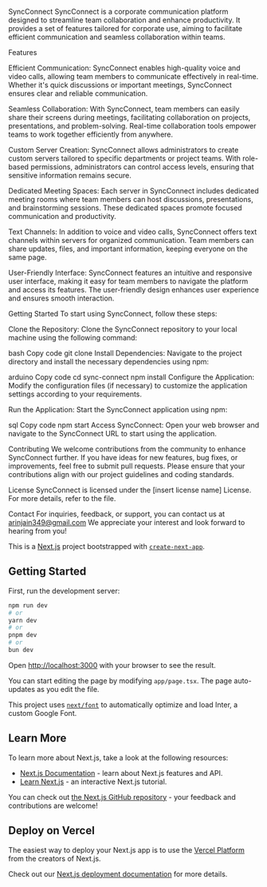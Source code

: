 SyncConnect
SyncConnect is a corporate communication platform designed to streamline team collaboration and enhance productivity. 
It provides a set of features tailored for corporate use, aiming to facilitate efficient communication and seamless 
collaboration within teams.

Features

Efficient Communication: SyncConnect enables high-quality voice and video calls, allowing team members to communicate 
                         effectively in real-time. Whether it's quick discussions or important meetings, SyncConnect 
                         ensures clear and reliable communication.

Seamless Collaboration: With SyncConnect, team members can easily share their screens during meetings, facilitating 
                        collaboration on projects, presentations, and problem-solving. Real-time collaboration tools 
                        empower teams to work together efficiently from anywhere.

Custom Server Creation: SyncConnect allows administrators to create custom servers tailored to specific departments 
                        or project teams. With role-based permissions, administrators can control access levels, 
                        ensuring that sensitive information remains secure.

Dedicated Meeting Spaces: Each server in SyncConnect includes dedicated meeting rooms where team members can host 
                          discussions, presentations, and brainstorming sessions. These dedicated spaces promote 
                          focused communication and productivity.

Text Channels: In addition to voice and video calls, SyncConnect offers text channels within servers for 
               organized communication. Team members can share updates, files, and important 
               information, keeping everyone on the same page.

User-Friendly Interface: SyncConnect features an intuitive and responsive user interface, making it easy for team 
                         members to navigate the platform and access its features. The user-friendly design 
                         enhances user experience and ensures smooth interaction.

Getting Started
To start using SyncConnect, follow these steps:

Clone the Repository: Clone the SyncConnect repository to your local machine using the following command:

bash
Copy code
git clone <repository-url>
Install Dependencies: Navigate to the project directory and install the necessary dependencies using npm:

arduino
Copy code
cd sync-connect
npm install
Configure the Application: Modify the configuration files (if necessary) to customize the application settings according to your requirements.

Run the Application: Start the SyncConnect application using npm:

sql
Copy code
npm start
Access SyncConnect: Open your web browser and navigate to the SyncConnect URL to start using the application.

Contributing
We welcome contributions from the community to enhance SyncConnect further. If you have ideas for new features, 
bug fixes, or improvements, feel free to submit pull requests. Please ensure that your contributions align 
with our project guidelines and coding standards.

License
SyncConnect is licensed under the [insert license name] License. For more details, refer to the 
 file.

Contact
For inquiries, feedback, or support, you can contact us at arinjain349@gmail.com
We appreciate your interest and look forward to hearing from you!

























This is a [Next.js](https://nextjs.org/) project bootstrapped with [`create-next-app`](https://github.com/vercel/next.js/tree/canary/packages/create-next-app).

## Getting Started

First, run the development server:

```bash
npm run dev
# or
yarn dev
# or
pnpm dev
# or
bun dev
```

Open [http://localhost:3000](http://localhost:3000) with your browser to see the result.

You can start editing the page by modifying `app/page.tsx`. The page auto-updates as you edit the file.

This project uses [`next/font`](https://nextjs.org/docs/basic-features/font-optimization) to automatically optimize and load Inter, a custom Google Font.

## Learn More

To learn more about Next.js, take a look at the following resources:

- [Next.js Documentation](https://nextjs.org/docs) - learn about Next.js features and API.
- [Learn Next.js](https://nextjs.org/learn) - an interactive Next.js tutorial.

You can check out [the Next.js GitHub repository](https://github.com/vercel/next.js/) - your feedback and contributions are welcome!

## Deploy on Vercel

The easiest way to deploy your Next.js app is to use the [Vercel Platform](https://vercel.com/new?utm_medium=default-template&filter=next.js&utm_source=create-next-app&utm_campaign=create-next-app-readme) from the creators of Next.js.

Check out our [Next.js deployment documentation](https://nextjs.org/docs/deployment) for more details.
